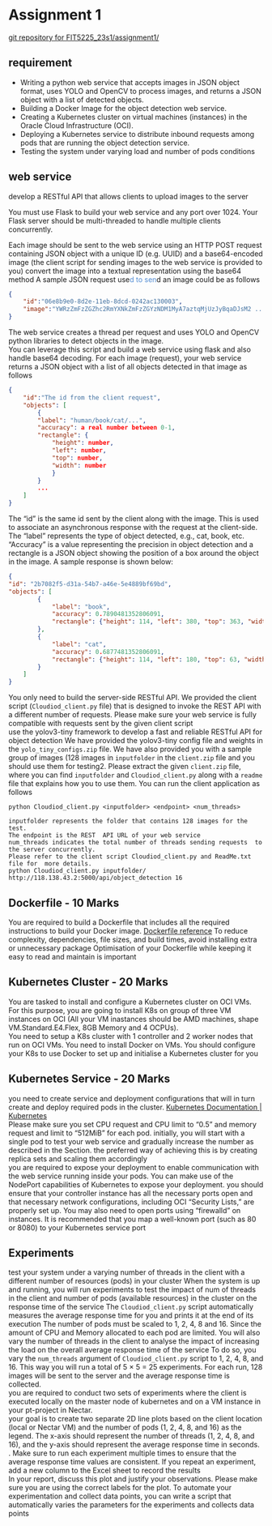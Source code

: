 # Assignment 1
[git repository for FIT5225_23s1/assignment1/](https://github.com/GreenH47/FIT5225_23s1/tree/main/assignment1)  
## requirement
+ Writing a python web service that accepts images in JSON object format, uses YOLO and OpenCV  to process images, and returns a JSON object with a list of detected objects.  
+ Building a Docker Image for the object detection web service.  
+ Creating a Kubernetes cluster on virtual machines (instances) in the Oracle Cloud Infrastructure  (OCI).  
+ Deploying a Kubernetes service to distribute inbound requests among pods that are running the object detection service.  
+ Testing the system under varying load and number of pods conditions
## web service  
develop a RESTful API that allows clients to upload images to the server  

You must use Flask to build your web service and any port over 1024. Your Flask server should be multi-threaded to handle multiple clients concurrently.  

Each image should be sent to the web service using an HTTP POST request containing 
JSON object with a unique ID (e.g. UUID) 
and a base64-encoded image (the client script for sending images to the web service is provided to you) 
convert the image into a textual representation using the base64 method A sample JSON request use<font color="#548dd4">d to sen</font>d an image could be as follows 
```json
{  
	"id":"06e8b9e0-8d2e-11eb-8dcd-0242ac130003",  
	"image":"YWRzZmFzZGZhc2RmYXNkZmFzZGYzNDM1MyA7aztqMjUzJyBqaDJsM2 ..."  
}
```
The web service creates a thread per request and uses YOLO and OpenCV python libraries to detect objects in the image.  
You can leverage this script and build a web service using flask and also handle base64 decoding. For each image (request), your web service returns a JSON object with a list of all objects detected in that image as follows  
```json
{  
	"id":"The id from the client request",  
	"objects": [  
		{  
		"label": "human/book/cat/...",  
		"accuracy": a real number between 0-1,  
		"rectangle": {  
			"height": number,  
			"left": number,  
			"top": number,  
			"width": number  
			}  
		}  
		...  
	]  
}
```
The “id” is the same id sent by the client along with the image. This is used to associate an asynchronous  response with the request at the client-side. The “label” represents the type of object detected, e.g., cat,  book, etc. “Accuracy” is a value representing the precision in object detection and a rectangle is a JSON  object showing the position of a box around the object in the image. A sample response is shown below:  
```json
{  
"id": "2b7082f5-d31a-54b7-a46e-5e4889bf69bd",  
"objects": [  
		{  
			"label": "book",  
			"accuracy": 0.7890481352806091,  
			"rectangle": {"height": 114, "left": 380, "top": 363, "width": 254}  
		},  
		{  
			"label": "cat",  
			"accuracy": 0.6877481352806091,  
			"rectangle": {"height": 114, "left": 180, "top": 63, "width": 254}  
		}  
	]  
}
```

You only need to build the server-side RESTful API. We provided the client script (`Cloudiod_client.py`  file) that is designed to invoke the REST API with a different number of requests. Please make sure your  web service is fully compatible with requests sent by the given client script  
use the yolov3-tiny framework to develop a fast and reliable RESTful API for  object detection  We have provided the yolov3-tiny config file and weights in the `yolo_tiny_configs.zip` file. We have  also provided you with a sample group of images (128 images in `inputfolder` in the `client.zip` file and you should use them for testing2. Please extract the given `client.zip` file, where you can find `inputfolder` and `Cloudiod_client.py` along with a `readme` file that explains how you to use them. You can run the client application as follows 
```
python Cloudiod_client.py <inputfolder> <endpoint> <num_threads>

inputfolder represents the folder that contains 128 images for the test. 
The endpoint is the REST  API URL of your web service  
num_threads indicates the total number of threads sending requests  to the server concurrently.  
Please refer to the client script Cloudiod_client.py and ReadMe.txt file for  more details.  
python Cloudiod_client.py inputfolder/ http://118.138.43.2:5000/api/object_detection 16
```

## Dockerfile - 10 Marks
You are required to build a Dockerfile that includes all the required instructions to build your Docker image. [Dockerfile reference](https://docs.docker.com/engine/reference/builder/)  To reduce complexity, dependencies, file sizes, and build times, avoid installing extra or unnecessary package Optimisation of your Dockerfile while keeping it easy to read and maintain is important  

## Kubernetes Cluster - 20 Marks
You are tasked to install and configure a Kubernetes cluster on OCI VMs. 
For this purpose, you are  going to install K8s on group of three VM instances on OCI (All your VM inastances should be AMD  machines, shape VM.Standard.E4.Flex, 8GB Memory and 4 OCPUs).   
You need to setup a K8s cluster with 1 controller and 2 worker nodes that run on OCI VMs. You need to install Docker on VMs. You  should configure your K8s to use Docker to set up and initialise a Kubernetes cluster for you
## Kubernetes Service - 20 Marks
you need to create service and deployment configurations that will in turn create and deploy required pods in the cluster. [Kubernetes Documentation | Kubernetes](https://kubernetes.io/docs/home/)  
Please make sure you set CPU request and CPU limit to “0.5” and memory request and limit to “512MiB” for each pod. initially, you will start with a single pod to test your web service and gradually increase the number as described in the Section. the preferred way of achieving this is by creating replica sets and scaling them accordingly  
you are required to expose your deployment to enable communication with the web service  running inside your pods. You can make use of the NodePort capabilities of Kubernetes to expose your  deployment. 
you should ensure that your controller instance has all the necessary ports open and that necessary network configurations, including OCI “Security Lists,” are properly set up. You may also need to open ports using  “firewalld” on instances. It is recommended that you map a well-known port (such as 80 or 8080) to your  Kubernetes service port
## Experiments 
test your system under a varying number of threads in the client with a different number of resources (pods) in your cluster When the system is up and running, you will run experiments to test the impact of num of threads in the client and number of pods (available resources) in the cluster on the response time of the service The `Cloudiod_client.py` script automatically measures the average response time for you and prints it at the end of its execution 
The number of pods must be scaled to 1, 2, 4, 8 and 16. Since the amount of CPU and Memory allocated to each pod are limited. You will also vary  the number of threads in the client to analyse the impact of increasing the load on the overall average response time of the service To do so, you vary the `num_threads` argument of `Cloudiod_client.py` script  to 1, 2, 4, 8, and 16. This way you will run a total of 5 × 5 = 25 experiments. For each run, 128 images  will be sent to the server and the average response time is collected.  
you are required to conduct two sets of experiments where the client is executed locally on the master node of kubernetes and on a VM instance in your pt-project in Nectar.  
your goal is to create two separate 2D line plots based on the client location (local or Nectar VM) and the number of pods (1, 2, 4, 8, and 16) as the legend. The x-axis should represent the number of threads (1, 2, 4, 8, and 16), and the y-axis should represent the average response time in seconds. . Make sure to run each experiment multiple times to ensure that the average response time values are consistent. If you repeat an experiment,  add a new column to the Excel sheet to record the results  
In your report, discuss this plot and justify  your observations. Please make sure you are using the correct labels for the plot. To automate your  experimentation and collect data points, you can write a script that automatically varies the parameters for the experiments and collects data points
